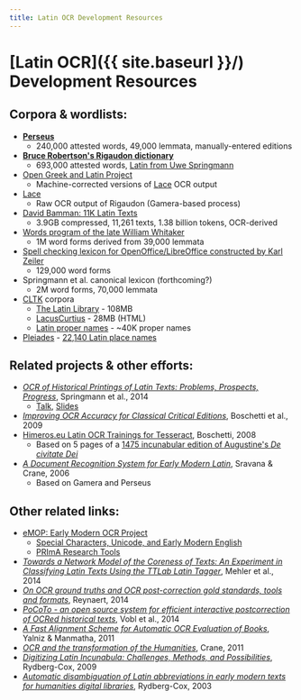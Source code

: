 ```yaml
---
title: Latin OCR Development Resources
---
```


# [Latin OCR]({{ site.baseurl }}/) Development Resources

## Corpora & wordlists:

 * [**Perseus**](http://www.perseus.tufts.edu/hopper/opensource/download)
   * 240,000 attested words, 49,000 lemmata, manually-entered editions
 * [**Bruce Robertson's Rigaudon dictionary**](https://github.com/brobertson/rigaudon/blob/master/Dictionaries/greek_and_latin.txt)
   * 693,000 attested words, [Latin from Uwe Springmann](https://twitter.com/heml/status/537057040351244288)
 * [Open Greek and Latin Project](https://github.com/OpenGreekAndLatin)
   * Machine-corrected versions of [Lace](http://heml.mta.ca/lace) OCR output
 * [Lace](http://heml.mta.ca/lace)
   * Raw OCR output of Rigaudon (Gamera-based process)
 * [David Bamman: 11K Latin Texts](http://www.cs.cmu.edu/~dbamman/latin.html)
   * 3.9GB compressed, 11,261 texts, 1.38 billion tokens, OCR-derived
 * [Words program of the late William Whitaker](http://archives.nd.edu/whitaker/words.htm)
   * 1M word forms derived from 39,000 lemmata
 * [Spell checking lexicon for OpenOffice/LibreOffice constructed by Karl Zeiler](http://extensions.openoffice.org/en/project/latin-spelling-and-hyphenation-dictionaries)
   * 129,000 word forms
 * Springmann et al. canonical lexicon (forthcoming?)
   * 2M word forms, 70,000 lemmata
 * [CLTK](https://github.com/kylepjohnson/cltk) corpora
   * [The Latin Library](https://github.com/cltk/latin_corpus_latin_library) - 108MB
   * [LacusCurtius](https://github.com/cltk/latin_corpus_lacus_curtius) - 28MB (HTML)
   * [Latin proper names](https://github.com/cltk/latin_proper_names) - ~40K proper names
 * [Pleiades](http://pleiades.stoa.org/) - [22,140 Latin place names](https://github.com/ryanfb/latinocr-lattraining/commit/29b71a03840080e1fc679a8c992001257dcf2a73)

## Related projects & other efforts:

 * [*OCR of Historical Printings of Latin Texts: Problems, Prospects, Progress*](http://www.cis.uni-muenchen.de/~springmann/papers/2014-04-07-DATeCH2014-Springmann.pdf), Springmann et al., 2014
   * [Talk](http://vimeo.com/99220359), [Slides](http://www.cis.uni-muenchen.de/~springmann/acroases/2014-05-20-Madrid.pdf)
 * [*Improving OCR Accuracy for Classical Critical Editions*](http://link.springer.com/chapter/10.1007/978-3-642-04346-8_17), Boschetti et al., 2009
 * [Himeros.eu Latin OCR Trainings for Tesseract](http://www.himeros.eu/), Boschetti, 2008
   * Based on 5 pages of a [1475 incunabular edition of Augustine's *De civitate Dei*](https://archive.org/details/augustinidecivitatedei00jensuoft)
 * [*A Document Recognition System for Early Modern Latin*](http://dl.tufts.edu/catalog/tufts:PB.001.001.00021), Sravana & Crane, 2006
   * Based on Gamera and Perseus

## Other related links:

 * [eMOP: Early Modern OCR Project](http://emop.tamu.edu/)
   * [Special Characters, Unicode, and Early Modern English](http://emop.tamu.edu/node/53)
   * [PRImA Research Tools](http://www.primaresearch.org/tools)
 * [*Towards a Network Model of the Coreness of Texts: An Experiment in Classifying Latin Texts Using the TTLab Latin Tagger*](http://link.springer.com/chapter/10.1007/978-3-319-12655-5_5), Mehler et al., 2014
 * [*On OCR ground truths and OCR post-correction gold standards, tools and formats*](http://dl.acm.org/citation.cfm?id=2595216), Reynaert, 2014
 * [*PoCoTo - an open source system for efficient interactive postcorrection of OCRed historical texts*](http://dl.acm.org/citation.cfm?id=2595197), Vobl et al., 2014
 * [*A Fast Alignment Scheme for Automatic OCR Evaluation of Books*](http://dx.doi.org/10.1109/ICDAR.2011.157), Yalniz & Manmatha, 2011
 * [*OCR and the transformation of the Humanities*](https://impactocr.wordpress.com/2011/10/25/keynote-ocr-and-the-transformation-of-the-humanities-2/), Crane, 2011
 * [*Digitizing Latin Incunabula: Challenges, Methods, and Possibilities*](http://digitalhumanities.org/dhq/vol/3/1/000027/000027.html), Rydberg-Cox, 2009
 * [*Automatic disambiguation of Latin abbreviations in early modern texts for humanities digital libraries*](http://dl.acm.org/citation.cfm?id=827207), Rydberg-Cox, 2003
